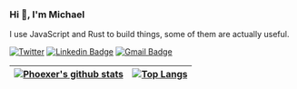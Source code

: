 ### Hi 👋, I'm Michael
I use JavaScript and Rust to build things, some of them are actually useful.   
 
[![Twitter](https://img.shields.io/twitter/url/https/twitter.com/cloudposse.svg?style=social&label=Follow%20%40phoexer)](https://twitter.com/phoexer)
[![Linkedin Badge](https://img.shields.io/badge/-LinkedIn-blue?style=flat-square&logo=Linkedin&logoColor=white&link=https://www.linkedin.com/in/mmusangeya/)](https://www.linkedin.com/in/mmusangeya/)
[![Gmail Badge](https://img.shields.io/badge/-Gmail-d14836?style=flat-square&logo=Gmail&logoColor=white&link=mailto:mike@musangeya.com)](mailto:mike@musangeya.com)
  
|[![Phoexer's github stats](https://github-readme-stats.vercel.app/api?username=phoexer&count_private=true)](https://mmusangeya.com)|[![Top Langs](https://github-readme-stats.vercel.app/api/top-langs/?username=phoexer&count_private=true&layout=compact)](https://mmusangeya.com)|
|---|---|
